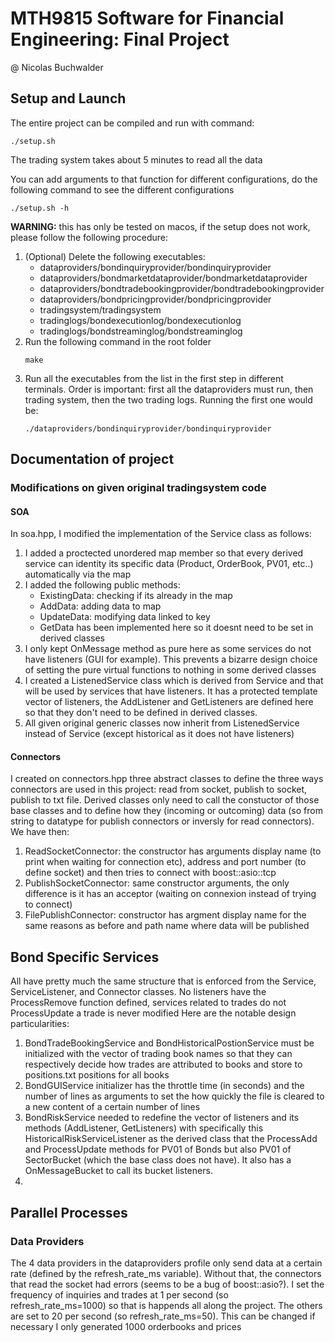 # MTH9815 Software for Financial Engineering: Final Project 
@ Nicolas Buchwalder

## Setup and Launch
The entire project can be compiled and run with command:
```
./setup.sh
```
The trading system takes about 5 minutes to read all the data

You can add arguments to that function for different configurations, do the following command to see the different configurations
```
./setup.sh -h
```

**WARNING:** this has only be tested on macos, if the setup does not work, please follow the following procedure:
1. (Optional) Delete the following executables:
    - dataproviders/bondinquiryprovider/bondinquiryprovider
    - dataproviders/bondmarketdataprovider/bondmarketdataprovider
    - dataproviders/bondtradebookingprovider/bondtradebookingprovider
    - dataproviders/bondpricingprovider/bondpricingprovider
    - tradingsystem/tradingsystem
    - tradinglogs/bondexecutionlog/bondexecutionlog
    - tradinglogs/bondstreaminglog/bondstreaminglog
2. Run the following command in the root folder
    ```
    make
    ```
3. Run all the executables from the list in the first step in different terminals. Order is important: first all the dataproviders must run, then trading system, then the two trading logs. Running the first one would be:
    ```
    ./dataproviders/bondinquiryprovider/bondinquiryprovider
    ```

## Documentation of project
### Modifications on given original tradingsystem code
#### SOA 
In soa.hpp, I modified the implementation of the Service class as follows:
1. I added a proctected unordered map member so that every derived service can identity its specific data (Product, OrderBook, PV01, etc..) automatically via the map
2. I added the following public methods:
    - ExistingData: checking if its already in the map
    - AddData: adding data to map
    - UpdateData: modifying data linked to key
    - GetData has been implemented here so it doesnt need to be set in derived classes
3. I only kept OnMessage method as pure here as some services do not have listeners (GUI for example). This prevents a bizarre design choice of setting the pure virtual functions to nothing in some derived classes
4. I created a ListenedService class which is derived from Service and that will be used by services that have listeners. It has a protected template vector of listeners, the AddListener and GetListeners are defined here so that they don't need to be defined in derived classes.
5. All given original generic classes now inherit from ListenedService instead of Service (except historical as it does not have listeners)


#### Connectors
I created on connectors.hpp three abstract classes to define the three ways  connectors are used in this project: read from socket, publish to socket, publish to txt file. Derived classes only need to call the constuctor of those base classes and to define how they (incoming or outcoming) data (so from string to datatype  for publish connectors or inversly for read connectors). We have then:
1. ReadSocketConnector:  the constructor has arguments display name (to print when waiting for connection etc), address and port number (to define socket) and then tries to connect with boost::asio::tcp
2. PublishSocketConnector: same constructor arguments, the only difference is it has an acceptor (waiting on connexion instead of trying to connect)
3. FilePublishConnector: constructor has argment display name for the same reasons as before and path name where data will be published

## Bond Specific Services
All have pretty much the same structure that is enforced from the Service, ServiceListener, and Connector classes. No listeners have the ProcessRemove function defined, services related to trades do not ProcessUpdate a trade is never modified
 Here are the notable design particularities:
1. BondTradeBookingService and BondHistoricalPostionService must be initialized with the vector of trading book names so that they can respectively decide how trades are attributed to books and store to positions.txt positions for all books
2. BondGUIService initializer has the throttle time (in seconds) and the number of lines as arguments to set the how quickly the file is cleared to a new content of a certain number of lines
3. BondRiskService needed to redefine the vector of listeners and its methods (AddListener, GetListeners) with specifically this HistoricalRiskServiceListener as the derived class that the ProcessAdd and ProcessUpdate methods for PV01 of Bonds but also PV01 of SectorBucket (which the base class does not have). It also has a OnMessageBucket to call its bucket listeners.
4. 
## Parallel Processes
### Data Providers
The 4 data providers in the dataproviders profile only send data at a certain rate (defined by the refresh_rate_ms variable). Without that, the connectors that read the socket had errors (seems to be a bug of boost::asio?). I set the frequency of inquiries and trades at 1 per second (so refresh_rate_ms=1000) so that is happends all along the project. The others are set to 20 per second (so refresh_rate_ms=50). This can be changed if necessary
    I only generated 1000 orderbooks and prices

